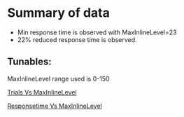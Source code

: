 # Summary of data
- Min response time is observed with MaxInlineLevel=23
- 22% reduced response time is observed.

## Tunables:
MaxInlineLevel range used is 0-150

[Trials Vs MaxInlineLevel](trialsVSmaxinlinelevel.png)

[Responsetime Vs MaxInlineLevel](responsetimeVSmaxinlinelevel.png)
